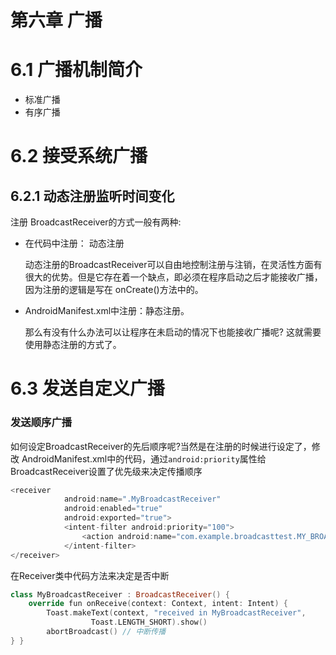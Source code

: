 # 第六章 广播

# 6.1 广播机制简介

- 标准广播
- 有序广播

# 6.2 接受系统广播

## 6.2.1 动态注册监听时间变化

注册 BroadcastReceiver的方式一般有两种:

- 在代码中注册： 动态注册
    
    动态注册的BroadcastReceiver可以自由地控制注册与注销，在灵活性方面有很大的优势。但是它存在着一个缺点，即必须在程序启动之后才能接收广播，因为注册的逻辑是写在 onCreate()方法中的。
    
- AndroidManifest.xml中注册：静态注册。
    
    那么有没有什么办法可以让程序在未启动的情况下也能接收广播呢? 这就需要使用静态注册的方式了。
    

# 6.3 发送自定义广播

### 发送顺序广播

如何设定BroadcastReceiver的先后顺序呢?当然是在注册的时候进行设定了，修改 AndroidManifest.xml中的代码，通过`android:priority`属性给BroadcastReceiver设置了优先级来决定传播顺序

```swift
<receiver
            android:name=".MyBroadcastReceiver"
            android:enabled="true"
            android:exported="true">
            <intent-filter android:priority="100">
                <action android:name="com.example.broadcasttest.MY_BROADCAST"/>
            </intent-filter>
</receiver>
```

在Receiver类中代码方法来决定是否中断

```swift
class MyBroadcastReceiver : BroadcastReceiver() {
    override fun onReceive(context: Context, intent: Intent) {
        Toast.makeText(context, "received in MyBroadcastReceiver",
                  Toast.LENGTH_SHORT).show()
        abortBroadcast() // 中断传播
} }
```